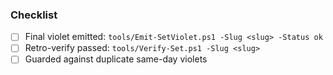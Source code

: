 ### Checklist
- [ ] Final violet emitted: `tools/Emit-SetViolet.ps1 -Slug <slug> -Status ok`
- [ ] Retro-verify passed: `tools/Verify-Set.ps1 -Slug <slug>`
- [ ] Guarded against duplicate same-day violets
